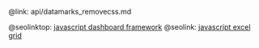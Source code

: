 @link: api/datamarks_removecss.md

@seolinktop: [javascript dashboard framework](https://webix.com)
@seolink: [javascript excel grid](https://webix.com/widget/excel_viewer/)
